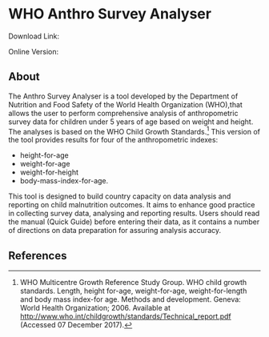 # WHO Anthro Survey Analyser

Download Link:

Online Version: 

## About
The Anthro Survey Analyser is a tool developed by the Department of Nutrition and Food Safety of the World Health Organization (WHO),that allows the user to perform comprehensive analysis of anthropometric survey data for children under 5 years of age based on weight and height. The analyses is based on the WHO Child Growth Standards.[^1] This version of the tool provides results for four of the anthropometric indexes: 
- height-for-age
- weight-for-age
- weight-for-height
- body-mass-index-for-age.

This tool is designed to build country capacity on data analysis and reporting on child malnutrition outcomes. It aims to enhance good practice in collecting survey data, analysing and reporting results.
Users should read the manual (Quick Guide) before entering their data, as it contains a number of directions on data preparation for assuring analysis accuracy.



## References
[^1]: WHO Multicentre Growth Reference Study Group. WHO child growth standards. Length, height for-age, weight-for-age, weight-for-length and body mass index-for age. Methods and development. Geneva: World Health Organization; 2006. Available at http://www.who.int/childgrowth/standards/Technical_report.pdf (Accessed 07 December 2017).
